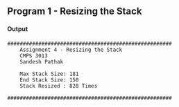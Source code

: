 ## Program 1 - Resizing the Stack


####  Output

```
#####################################################
	Assignment 4 - Resizing the Stack
	CMPS 3013
	Sandesh Pathak

	Max Stack Size: 181
	End Stack Size: 150
	Stack Resized : 828 Times

#####################################################
```



